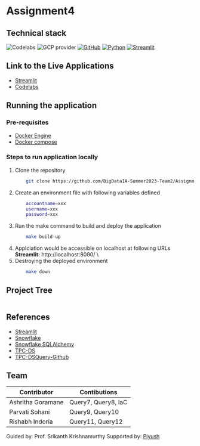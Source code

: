 # Assignment4

## Technical stack
![Codelabs](https://img.shields.io/badge/Codelabs-violet?style=for-the-badge)
![GCP provider](https://img.shields.io/badge/GCP-orange?style=for-the-badge&logo=google-cloud&color=orange)
[![GitHub](https://img.shields.io/badge/GitHub-100000?style=for-the-badge&logo=github&logoColor=white)](https://github.com/)
[![Python](https://img.shields.io/badge/Python-FFD43B?style=for-the-badge&logo=python&logoColor=blue)](https://www.python.org/)
[![Streamlit](https://img.shields.io/badge/Streamlit-FF4B4B?style=for-the-badge&logo=Streamlit&logoColor=white)](https://streamlit.io/)

## Link to the Live Applications
* [Streamlit](http://34.136.31.176:8090/)
* [Codelabs](https://codelabs-preview.appspot.com/?file_id=1lap9Vb67gt5LqbizQqg99aGZz84vDvcE3179fATSm3M#0)

<!-- ## Architecture

Following is the architecture diagram for the current application
![Architecture Diagram](./diagrams/architecture.png) -->

## Running the application
### Pre-requisites
- [Docker Engine](https://docs.docker.com/engine/install/)
- [Docker compose](https://docs.docker.com/compose/install/)

### Steps to run application locally
1. Clone the repository
    ```bash
        git clone https://github.com/BigDataIA-Summer2023-Team2/Assignment3.git
    ```
1. Create an environment file with following variables defined
    ```bash
        accountname=xxx
        username=xxx
        password=xxx
    ```
1. Run the make command to build and deploy the application
    ```bash
        make build-up
    ```
1. Applciation would be accessible on localhost at following URLs \
    **Streamlit:** http://localhost:8090/ \
2. Destroying the deployed environment
    ```bash
        make down
    ```
## Project Tree

```
```

## References
- [Streamlit](https://streamlit.io/)
- [Snowflake](https://docs.snowflake.com/en/learn-quickstarts)
- [Snowflake SQLAlchemy](https://docs.snowflake.com/en/user-guide/sqlalchemy)
- [TPC-DS](https://www.tpc.org/tpc_documents_current_versions/pdf/tpc-ds_v2.5.0.pdf)
- [TPC-DSQuery-Github](https://github.com/gregrahn/tpcds-kit/tree/master)


## Team
| Contributor    | Contibutions |
| -------- | ------- |
| Ashritha Goramane  | Query7, Query8, IaC  |
| Parvati Sohani     | Query9, Query10		|
| Rishabh Indoria    | Query11, Query12		|

Guided by: Prof. Srikanth Krishnamurthy
Supported by: [Piyush](https://github.com/piyush-an)

